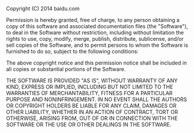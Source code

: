 Copyright (C) 2014 baidu.com

Permission is hereby granted, free of charge, to any person obtaining a copy
of this software and associated documentation files (the "Software"), to deal
in the Software without restriction, including without limitation the rights
to use, copy, modify, merge, publish, distribute, sublicense, and/or sell
copies of the Software, and to permit persons to whom the Software is furnished
to do so, subject to the following conditions:

The above copyright notice and this permission notice shall be included in
all copies or substantial portions of the Software.

THE SOFTWARE IS PROVIDED "AS IS", WITHOUT WARRANTY OF ANY KIND,
EXPRESS OR IMPLIED, INCLUDING BUT NOT LIMITED TO THE WARRANTIES
OF MERCHANTABILITY, FITNESS FOR A PARTICULAR PURPOSE AND NONINFRINGEMENT.
IN NO EVENT SHALL THE AUTHORS OR COPYRIGHT HOLDERS BE LIABLE FOR ANY CLAIM,
DAMAGES OR OTHER LIABILITY, WHETHER IN AN ACTION OF CONTRACT, TORT OR OTHERWISE,
ARISING FROM, OUT OF OR IN CONNECTION WITH THE SOFTWARE OR THE USE OR OTHER
DEALINGS IN THE SOFTWARE.